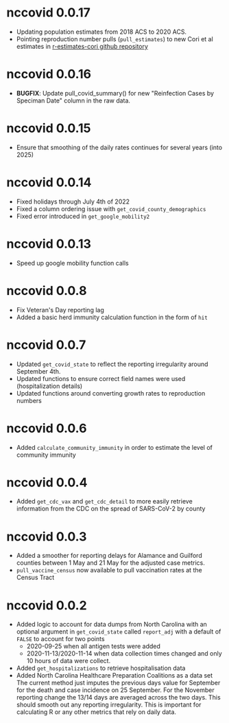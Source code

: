 # nccovid 0.0.17

* Updating population estimates from 2018 ACS to 2020 ACS.
* Pointing reproduction number pulls (`pull_estimates`) to new Cori et al estimates in [r-estimates-cori github repository](https://github.com/conedatascience/r-estimates-cori)

# nccovid 0.0.16

* **BUGFIX**: Update pull_covid_summary() for new
"Reinfection Cases by Speciman Date" column in the raw data.

# nccovid 0.0.15

* Ensure that smoothing of the daily rates continues for several years (into 2025)

# nccovid 0.0.14

* Fixed holidays through July 4th of 2022
* Fixed a column ordering issue with `get_covid_county_demographics`
* Fixed error introduced in `get_google_mobility2`

# nccovid 0.0.13

* Speed up google mobility function calls

# nccovid 0.0.8

* Fix Veteran's Day reporting lag
* Added a basic herd immunity calculation function in the form of `hit`

# nccovid 0.0.7

* Updated `get_covid_state` to reflect the reporting irregularity around September 4th.
* Updated functions to ensure correct field names were used (hospitalization details)
* Updated functions around converting growth rates to reproduction numbers

# nccovid 0.0.6

* Added `calculate_community_immunity` in order to estimate the level of community immunity

# nccovid 0.0.4

* Added `get_cdc_vax` and `get_cdc_detail` to more easily retrieve information from the CDC on the spread of SARS-CoV-2 by county


# nccovid 0.0.3
* Added a smoother for reporting delays for Alamance and Guilford counties between 1 May and 21 May for the adjusted case metrics.
* `pull_vaccine_census` now available to pull vaccination rates at the Census Tract


# nccovid 0.0.2

* Added logic to account for data dumps from North Carolina with an optional argument in  `get_covid_state` called `report_adj` with a default of `FALSE` to account for two points
  * 2020-09-25 when all antigen tests were added 
  * 2020-11-13/2020-11-14 when data collection times changed and only 10 hours of data were collect.
* Added `get_hospitalizations` to retrieve hospitalisation data 
* Added North Carolina Healthcare Preparation Coalitions as a data set 
The current method just imputes the previous days value for September for the death and case incidence on 25 September. 
For the November reporting change the 13/14 days are averaged across the two days. 
This should smooth out any reporting irregularity. 
This is important for calculating R or any other metrics that rely on daily data.

